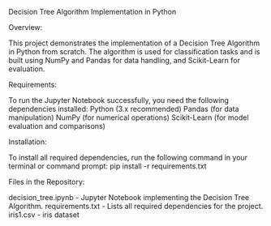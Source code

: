 Decision Tree Algorithm Implementation in Python

Overview: 

This project demonstrates the implementation of a Decision Tree Algorithm in Python from scratch. The algorithm is used for classification tasks and is built using NumPy and Pandas for data handling, and Scikit-Learn for evaluation.

Requirements:

To run the Jupyter Notebook successfully, you need the following dependencies installed:
Python (3.x recommended)
Pandas (for data manipulation)
NumPy (for numerical operations)
Scikit-Learn (for model evaluation and comparisons)

Installation:

To install all required dependencies, run the following command in your terminal or command prompt:
pip install -r requirements.txt

Files in the Repository:

decision_tree.ipynb - Jupyter Notebook implementing the Decision Tree Algorithm.
requirements.txt - Lists all required dependencies for the project.
iris1.csv - iris dataset
